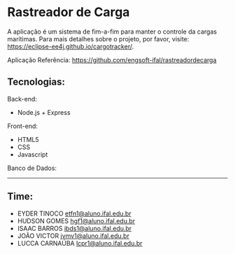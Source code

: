 # Rastreador de Carga

A aplicação é um sistema de fim-a-fim para manter o controle da cargas marítimas. Para mais detalhes sobre o projeto, por favor, visite: https://eclipse-ee4j.github.io/cargotracker/.

Aplicação Referência: https://github.com/engsoft-ifal/rastreadordecarga

## Tecnologias:
Back-end: 
- Node.js + Express

Front-end:
- HTML5
- CSS
- Javascript

Banco de Dados: 
- ---


## Time:
- EYDER TINOCO 	etfn1@aluno.ifal.edu.br
- HUDSON GOMES  hgf1@aluno.ifal.edu.br
- ISAAC BARROS  ibds1@aluno.ifal.edu.br
- JOÃO VICTOR   jvmv1@aluno.ifal.edu.br
- LUCCA CARNAÚBA  lcpr1@aluno.ifal.edu.br
